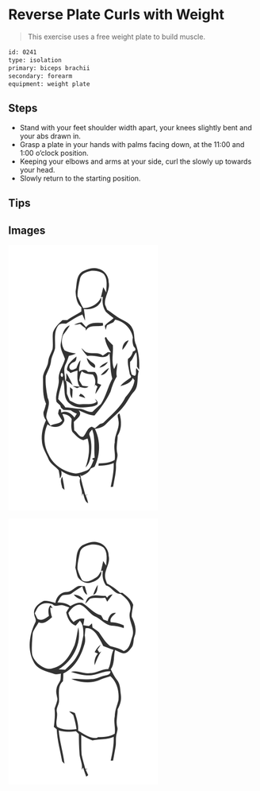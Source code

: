 # Reverse Plate Curls with Weight

> This exercise uses a free weight plate to build muscle.

``` 
id: 0241 
type: isolation 
primary: biceps brachii 
secondary: forearm 
equipment: weight plate 
``` 


## Steps


 - Stand with your feet shoulder width apart, your knees slightly bent and your abs drawn in.
 - Grasp a plate in your hands with palms facing down, at the 11:00 and 1:00 o’clock position.
 - Keeping your elbows and arms at your side, curl the slowly up towards your head.
 - Slowly return to the starting position.

## Tips



## Images

![](./../svg/0241-relaxation.svg "")

![](./../svg/0241-tension.svg "")

